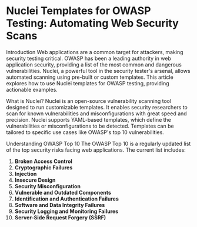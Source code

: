# Nuclei Templates for OWASP Testing: Automating Web Security Scans


Introduction
Web applications are a common target for attackers, making security testing critical. OWASP has been a leading authority in web application security, providing a list of the most common and dangerous vulnerabilities. Nuclei, a powerful tool in the security tester's arsenal, allows automated scanning using pre-built or custom templates. This article explores how to use Nuclei templates for OWASP testing, providing actionable examples.

What is Nuclei?
Nuclei is an open-source vulnerability scanning tool designed to run customizable templates. It enables security researchers to scan for known vulnerabilities and misconfigurations with great speed and precision. Nuclei supports YAML-based templates, which define the vulnerabilities or misconfigurations to be detected. Templates can be tailored to specific use cases like OWASP's top 10 vulnerabilities.

Understanding OWASP Top 10
The OWASP Top 10 is a regularly updated list of the top security risks facing web applications. The current list includes:

1. **Broken Access Control**
2. **Cryptographic Failures**
3. **Injection**
4. **Insecure Design**
5. **Security Misconfiguration**
6. **Vulnerable and Outdated Components**
7. **Identification and Authentication Failures**
8. **Software and Data Integrity Failures**
9. **Security Logging and Monitoring Failures**
10. **Server-Side Request Forgery (SSRF)**
